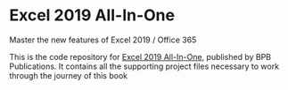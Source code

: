 # Excel 2019 All-In-One
 Master the new features of Excel 2019 / Office 365
 
 This is the code repository for [Excel 2019 All-In-One](https://bpbonline.com/products/700508?_pos=20&_sid=4fb07f1ec&_ss=r), published by BPB Publications. It contains all the supporting project files necessary to work through the journey of this book

